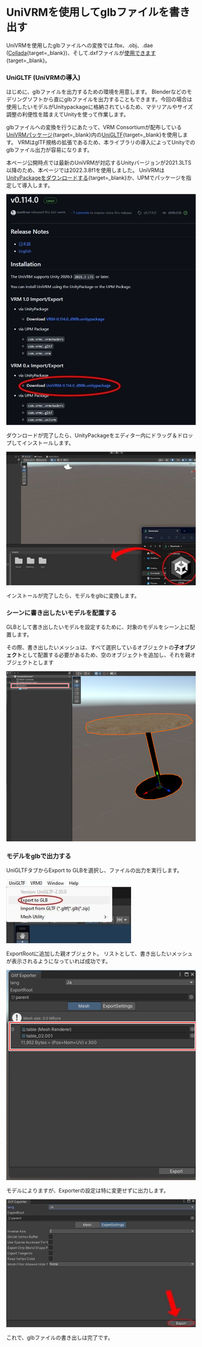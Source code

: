 # UniVRMを使用してglbファイルを書き出す

UniVRMを使用したglbファイルへの変換では.fbx、.obj、.dae ([Collada](https://www.khronos.org/collada/){target=_blank})、そして.dxfファイルが[使用できます](https://docs.unity3d.com/ja/2022.3/Manual/3D-formats.html){target=_blank}。

### UniGLTF (UniVRMの導入)

はじめに、glbファイルを出力するための環境を用意します。
Blenderなどのモデリングソフトから直にglbファイルを出力することもできます。今回の場合は使用したいモデルがUnitypackageに格納されているため、マテリアルやサイズ調整の利便性を踏まえてUnityを使って作業します。

glbファイルへの変換を行うにあたって、VRM Consortiumが配布している[UniVRMパッケージ](https://github.com/vrm-c/UniVRM/releases){target=_blank}内の[UniGLTF](https://vrm.dev/gltf/index.html){target=_blank}を使用します。
VRMはglTF規格の拡張であるため、本ライブラリの導入によってUnityでのglbファイル出力が容易になります。

本ページ公開時点では最新のUniVRMが対応するUnityバージョンが2021.3LTS以降のため、本ページでは2022.3.8f1を使用しました。
UniVRMは[UnityPackageをダウンロードする](https://github.com/vrm-c/UniVRM/releases/tag/v0.114.0){target=_blank}か、UPMでパッケージを指定して導入します。

![ExportingGLBUsingUniVRM_1](img/ExportingGLBUsingUniVRM_1.jpg)

ダウンロードが完了したら、UnityPackageをエディター内にドラッグ＆ドロップしてインストールします。

![ExportingGLBUsingUniVRM_2](img/ExportingGLBUsingUniVRM_2.jpg)

インストールが完了したら、モデルをglbに変換します。

### シーンに書き出したいモデルを配置する
GLBとして書き出したいモデルを設定するために、対象のモデルをシーン上に配置します。

その際、書き出したいメッシュは、すべて選択しているオブジェクトの**子オブジェクト**として配置する必要があるため、空のオブジェクトを追加し、それを親オブジェクトとします

![ExportingGLBUsingUniVRM_3](img/ExportingGLBUsingUniVRM_3.jpg)

### モデルをglbで出力する

UniGLTFタブからExport to GLBを選択し、ファイルの出力を実行します。

![ExportingGLBUsingUniVRM_4](img/ExportingGLBUsingUniVRM_4.jpg)

ExportRootに追加した親オブジェクト。
リストとして、書き出したいメッシュが表示されるようになっていれば成功です。

![ExportingGLBUsingUniVRM_5](img/ExportingGLBUsingUniVRM_5.jpg)

モデルによりますが、Exporterの設定は特に変更せずに出力します。

![ExportingGLBUsingUniVRM_6](img/ExportingGLBUsingUniVRM_6.jpg)

これで、glbファイルの書き出しは完了です。